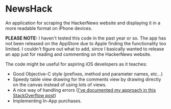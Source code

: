 NewsHack
========

An application for scraping the HackerNews website and displaying it in a more readable format on iPhone devices.

**PLEASE NOTE:** I haven't tested this code in the past year or so. The app has not been released on the AppStore due to Apple finding the functionality too limited. I couldn't figure out what to add, since I basically wanted to release an app just for reading and commenting on the HackerNews website.

The code might be useful for aspiring iOS developers as it teaches:
- Good Objective-C style (prefixes, method and parameter names, etc...)
- Speedy table view drawing for the comments view by drawing directly on the canvas instead of using lots of views.
- A nice way of handling errors ([I've documented my approach in this StackOverflow post][0])
- Implementing In-App purchases.

[0]: http://stackoverflow.com/questions/4654653/how-can-i-use-nserror-in-my-iphone-app/14086231#14086231
